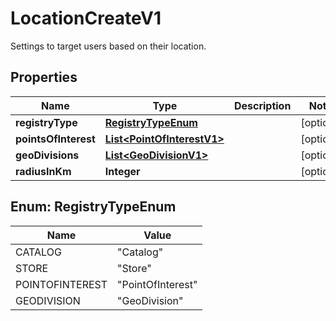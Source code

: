 

# LocationCreateV1

Settings to target users based on their location.

## Properties

Name | Type | Description | Notes
------------ | ------------- | ------------- | -------------
**registryType** | [**RegistryTypeEnum**](#RegistryTypeEnum) |  |  [optional]
**pointsOfInterest** | [**List&lt;PointOfInterestV1&gt;**](PointOfInterestV1.md) |  |  [optional]
**geoDivisions** | [**List&lt;GeoDivisionV1&gt;**](GeoDivisionV1.md) |  |  [optional]
**radiusInKm** | **Integer** |  |  [optional]



## Enum: RegistryTypeEnum

Name | Value
---- | -----
CATALOG | &quot;Catalog&quot;
STORE | &quot;Store&quot;
POINTOFINTEREST | &quot;PointOfInterest&quot;
GEODIVISION | &quot;GeoDivision&quot;



